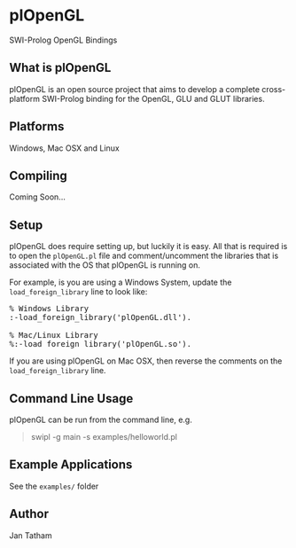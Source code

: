 plOpenGL
========
SWI-Prolog OpenGL Bindings


What is plOpenGL
----------------
plOpenGL is an open source project that aims to develop a complete cross-platform SWI-Prolog binding for the OpenGL, GLU and GLUT libraries.


Platforms
---------
Windows, Mac OSX and Linux


Compiling
---------
Coming Soon...


Setup
-----
plOpenGL does require setting up, but luckily it is easy.  All that is required is to open the <code>plOpenGL.pl</code> file and comment/uncomment the libraries that is associated with the OS that plOpenGL is running on.

For example, is you are using a Windows System, update the <code>load_foreign_library</code> line to look like:

<pre>
% Windows Library
:-load_foreign_library('plOpenGL.dll').

% Mac/Linux Library
%:-load_foreign_library('plOpenGL.so').
</pre>

If you are using plOpenGL on Mac OSX, then reverse the comments on the <code>load_foreign_library</code> line.


Command Line Usage
------------------
plOpenGL can be run from the command line, e.g.

> swipl -g main -s examples/helloworld.pl


Example Applications
--------------------
See the <code>examples/</code> folder


Author
------
Jan Tatham
